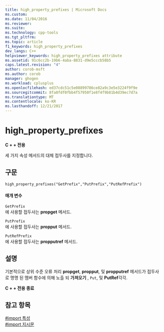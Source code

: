 ```yaml
---
title: high_property_prefixes | Microsoft Docs
ms.custom: 
ms.date: 11/04/2016
ms.reviewer: 
ms.suite: 
ms.technology: cpp-tools
ms.tgt_pltfrm: 
ms.topic: article
f1_keywords: high_property_prefixes
dev_langs: C++
helpviewer_keywords: high_property_prefixes attribute
ms.assetid: 91c6cc2b-19b6-4aba-8831-d9e5cccb58b5
caps.latest.revision: "4"
author: corob-msft
ms.author: corob
manager: ghogen
ms.workload: cplusplus
ms.openlocfilehash: ed37cdc51c5e08899786ce82a9c3e5e3224f9f9e
ms.sourcegitcommit: 8fa8fdf0fbb4f57950f1e8f4f9b81b4d39ec7d7a
ms.translationtype: MT
ms.contentlocale: ko-KR
ms.lasthandoff: 12/21/2017
---
```

# <a name="highpropertyprefixes"></a>high_property_prefixes
**C + + 전용**  
  
 세 가지 속성 메서드의 대체 접두사를 지정합니다.  
  
## <a name="syntax"></a>구문  
  
```  
high_property_prefixes("GetPrefix","PutPrefix","PutRefPrefix")  
```  
  
#### <a name="parameters"></a>매개 변수  
 `GetPrefix`  
 에 사용할 접두사는 **propget** 메서드.  
  
 `PutPrefix`  
 에 사용할 접두사는 **propput** 메서드.  
  
 `PutRefPrefix`  
 에 사용할 접두사는 **propputref** 메서드.  
  
## <a name="remarks"></a>설명  
 기본적으로 상위 수준 오류 처리 **propget**, **propput**, 및 **propputref** 메서드가 접두사로 명명 된 멤버 함수에 의해 노출 되 **가져오기** , `Put`, 및 **PutRef**각각.  
  
 **C + + 전용 종료**  
  
## <a name="see-also"></a>참고 항목  
 [#import 특성](../preprocessor/hash-import-attributes-cpp.md)   
 [#import 지시문](../preprocessor/hash-import-directive-cpp.md)